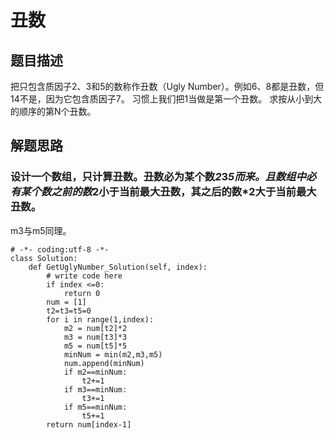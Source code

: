 # 丑数
## 题目描述
把只包含质因子2、3和5的数称作丑数（Ugly Number）。例如6、8都是丑数，但14不是，因为它包含质因子7。 习惯上我们把1当做是第一个丑数。
求按从小到大的顺序的第N个丑数。
## 解题思路
### 设计一个数组，只计算丑数。丑数必为某个数*2*3*5而来。且数组中必有某个数之前的数*2小于当前最大丑数，其之后的数*2大于当前最大丑数。
m3与m5同理。
```
# -*- coding:utf-8 -*-
class Solution:
    def GetUglyNumber_Solution(self, index):
        # write code here
        if index <=0:
            return 0
        num = [1]
        t2=t3=t5=0
        for i in range(1,index):
            m2 = num[t2]*2
            m3 = num[t3]*3
            m5 = num[t5]*5
            minNum = min(m2,m3,m5)
            num.append(minNum)
            if m2==minNum:
                t2+=1
            if m3==minNum:
                t3+=1
            if m5==minNum:
                t5+=1
        return num[index-1]
```
